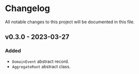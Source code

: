 # Changelog

All notable changes to this project will be documented in this file.

## v0.3.0 - 2023-03-27

### Added

- `DomainEvent` abstract record.
- `AggregateRoot` abstract class.
